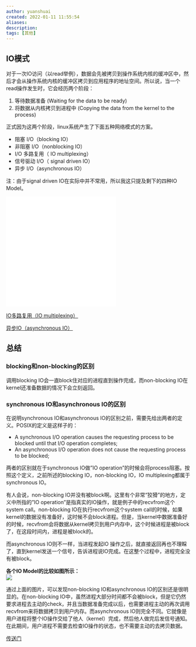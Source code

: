 ```yaml
---
author: yuanshuai
created: 2022-01-11 11:55:54
aliases: 
description:
tags: [其他]
---
```


## IO模式

对于一次IO访问（以read举例），数据会先被拷贝到操作系统内核的缓冲区中，然后才会从操作系统内核的缓冲区拷贝到应用程序的地址空间。所以说，当一个read操作发生时，它会经历两个阶段：  
1. 等待数据准备 (Waiting for the data to be ready)  
2. 将数据从内核拷贝到进程中 (Copying the data from the kernel to the process)

正式因为这两个阶段，linux系统产生了下面五种网络模式的方案。  
- 阻塞 I/O（blocking IO）  
- 非阻塞 I/O（nonblocking IO）  
- I/O 多路复用（ IO multiplexing）  
- 信号驱动 I/O（ signal driven IO）  
- 异步 I/O（asynchronous IO）

注：由于signal driven IO在实际中并不常用，所以我这只提及剩下的四种IO Model。

![阻塞IO（blocking IO）](阻塞IO（blocking%20IO）.md)
![非阻塞IO （nonblocking IO）](非阻塞IO%20（nonblocking%20IO）.md)

[IO多路复用（IO multiplexing）](IO多路复用（IO%20multiplexing）.md)

[异步IO（asynchronous IO）](异步IO（asynchronous%20IO）.md)

## 总结
### blocking和non-blocking的区别

调用blocking IO会一直block住对应的进程直到操作完成，而non-blocking IO在kernel还准备数据的情况下会立刻返回。

### synchronous IO和asynchronous IO的区别

在说明synchronous IO和asynchronous IO的区别之前，需要先给出两者的定义。POSIX的定义是这样子的：  
- A synchronous I/O operation causes the requesting process to be blocked until that I/O operation completes;  
- An asynchronous I/O operation does not cause the requesting process to be blocked;

两者的区别就在于synchronous IO做”IO operation”的时候会将process阻塞。按照这个定义，之前所述的blocking IO，non-blocking IO，IO multiplexing都属于synchronous IO。

有人会说，non-blocking IO并没有被block啊。这里有个非常“狡猾”的地方，定义中所指的”IO operation”是指真实的IO操作，就是例子中的recvfrom这个system call。non-blocking IO在执行recvfrom这个system call的时候，如果kernel的数据没有准备好，这时候不会block进程。但是，当kernel中数据准备好的时候，recvfrom会将数据从kernel拷贝到用户内存中，这个时候进程是被block了，在这段时间内，进程是被block的。

而asynchronous IO则不一样，当进程发起IO 操作之后，就直接返回再也不理睬了，直到kernel发送一个信号，告诉进程说IO完成。在这整个过程中，进程完全没有被block。

**各个IO Model的比较如图所示：**  
![](Pasted%20image%2020220111115758.png)

通过上面的图片，可以发现non-blocking IO和asynchronous IO的区别还是很明显的。在non-blocking IO中，虽然进程大部分时间都不会被block，但是它仍然要求进程去主动的check，并且当数据准备完成以后，也需要进程主动的再次调用recvfrom来将数据拷贝到用户内存。而asynchronous IO则完全不同。它就像是用户进程将整个IO操作交给了他人（kernel）完成，然后他人做完后发信号通知。在此期间，用户进程不需要去检查IO操作的状态，也不需要主动的去拷贝数据。


[传送门](https://segmentfault.com/a/1190000003063859)